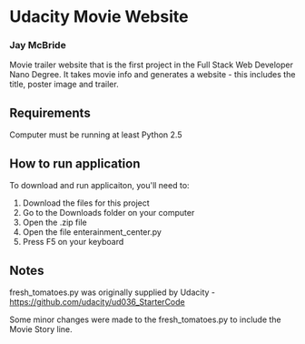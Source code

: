 # Udacity Movie Website
### Jay McBride

Movie trailer website that is the first project in the Full Stack Web Developer Nano Degree. It takes movie info and generates a website - this includes the title, poster image and trailer.

## Requirements

Computer must be running at least Python 2.5 

## How to run application

To download and run applicaiton, you'll need to:

1. Download the files for this project
2. Go to the Downloads folder on your computer
3. Open the .zip file
4. Open the file enterainment_center.py
5. Press F5 on your keyboard

## Notes

fresh_tomatoes.py was originally supplied by Udacity - https://github.com/udacity/ud036_StarterCode

Some minor changes were made to the fresh_tomatoes.py to include the Movie Story line.
